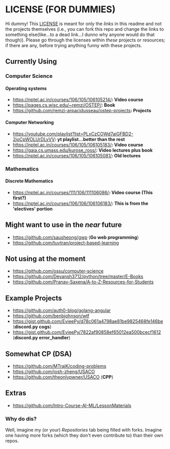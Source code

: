 # LICENSE (FOR DUMMIES)

Hi dummy! This [LICENSE](https://github.com/r3a10god/Internet-Resources/blob/main/LICENSE) is meant for only the _links_ in this readme and not the projects themselves (i.e., you can fork this repo and change the links to something else(like...to a dead link...I dunno why anyone would do that though)). Please go through the licenses within _these_ projects or resources; if there are any, before trying anything funny with these projects.

## Currently Using

### Computer Science
#### Operating systems
- <https://nptel.ac.in/courses/106/105/106105214/>**: Video course**
- <https://pages.cs.wisc.edu/~remzi/OSTEP/>**: Book**
- <https://github.com/remzi-arpacidusseau/ostep-projects>**: Projects**

#### Computer Networking
- <https://youtube.com/playlist?list=PLxCzCOWd7aiGFBD2-2joCpWOLUrDLvVV>**: yt playlist...better than the rest**
- <https://nptel.ac.in/courses/106/105/106105183/>**: Video course**
- <https://gaia.cs.umass.edu/kurose_ross/>**: Video lectures plus book**
- <https://nptel.ac.in/courses/106/105/106105081/>**: Old lectures**

### Mathematics
#### Discrete Mathematics
- <https://nptel.ac.in/courses/111/106/111106086/>**: Video course (This first?)** 
- <https://nptel.ac.in/courses/106/106/106106183/>**: This is from the 'electives' portion**

## Might want to use in the _near_ future

- <https://github.com/sausheong/gwp> (**Go web programming**)
- <https://github.com/tuvtran/project-based-learning>

## Not using at the moment

- <https://github.com/ossu/computer-science>
- <https://github.com/Devansh3712/python/tree/master/E-Books>
- <https://github.com/Pranav-Saxena/A-to-Z-Resources-for-Students>

## Example Projects

- <https://github.com/auth0-blog/golang-angular>
- <https://github.com/benbjohnson/wtf>
- <https://gist.github.com/EvieePy/d78c061a4798ae81be9825468fe146be> (**discord.py cogs**)
- <https://gist.github.com/EvieePy/7822af90858ef65012ea500bcecf1612> (**discord.py error_handler**)

## Somewhat CP (DSA)

- <https://github.com/MTrajK/coding-problems>
- <https://github.com/josh-zheng/USACO>
- <https://github.com/theonlypwner/USACO> (**CPP**)

## Extras

- <https://github.com/Intro-Course-AI-ML/LessonMaterials>

### Why do dis?

Well, imagine my (or your) _Repositories_ tab being filled with forks. Imagine one having more forks (which they don't even contribute to) than their own repos.
